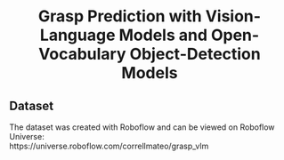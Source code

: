 <h1 align="center"><strong>Grasp Prediction with Vision-Language Models and Open-Vocabulary Object-Detection Models</strong></h1>
<h2 left="center">Dataset</h2>
<p left="center">
  The dataset was created with Roboflow and can be viewed on Roboflow Universe:<br>
  https://universe.roboflow.com/correllmateo/grasp_vlm
</p>










